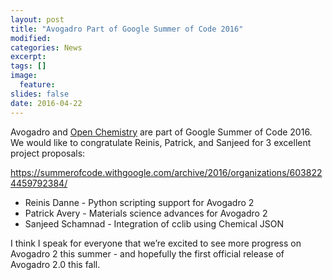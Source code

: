```yaml
---
layout: post
title: "Avogadro Part of Google Summer of Code 2016"
modified:
categories: News
excerpt:
tags: []
image:
  feature:
slides: false
date: 2016-04-22
---
```


Avogadro and [Open Chemistry](http://openchemistry.org) are part of Google Summer of Code 2016.
We would like to congratulate Reinis, Patrick, and Sanjeed for 3 excellent project proposals:

https://summerofcode.withgoogle.com/archive/2016/organizations/6038224459792384/

- Reinis Danne - Python scripting support for Avogadro 2
- Patrick Avery - Materials science advances for Avogadro 2
- Sanjeed Schamnad - Integration of cclib using Chemical JSON

I think I speak for everyone that we’re excited to see more progress on Avogadro 2 this summer - and hopefully the first official release of Avogadro 2.0 this fall.
